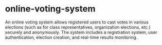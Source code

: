 # online-voting-system
An online voting system allows registered users to cast votes in various elections (such as for class representatives, organization elections, etc.) securely and anonymously. The system includes a registration system, user authentication, election creation, and real-time results monitoring.
